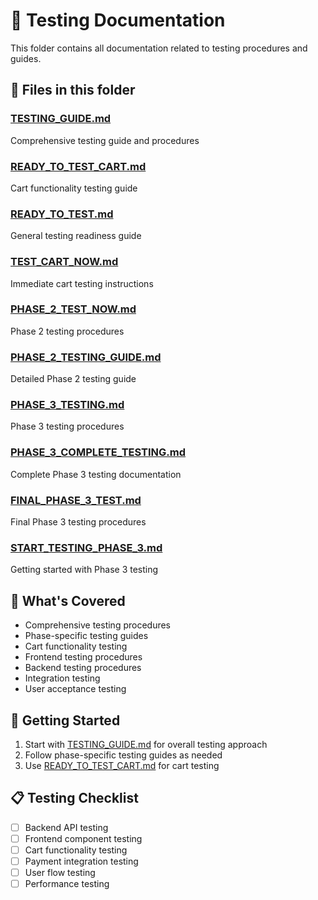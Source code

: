 # 🧪 Testing Documentation

This folder contains all documentation related to testing procedures and guides.

## 📄 Files in this folder

### [TESTING_GUIDE.md](./TESTING_GUIDE.md)
Comprehensive testing guide and procedures

### [READY_TO_TEST_CART.md](./READY_TO_TEST_CART.md)
Cart functionality testing guide

### [READY_TO_TEST.md](./READY_TO_TEST.md)
General testing readiness guide

### [TEST_CART_NOW.md](./TEST_CART_NOW.md)
Immediate cart testing instructions

### [PHASE_2_TEST_NOW.md](./PHASE_2_TEST_NOW.md)
Phase 2 testing procedures

### [PHASE_2_TESTING_GUIDE.md](./PHASE_2_TESTING_GUIDE.md)
Detailed Phase 2 testing guide

### [PHASE_3_TESTING.md](./PHASE_3_TESTING.md)
Phase 3 testing procedures

### [PHASE_3_COMPLETE_TESTING.md](./PHASE_3_COMPLETE_TESTING.md)
Complete Phase 3 testing documentation

### [FINAL_PHASE_3_TEST.md](./FINAL_PHASE_3_TEST.md)
Final Phase 3 testing procedures

### [START_TESTING_PHASE_3.md](./START_TESTING_PHASE_3.md)
Getting started with Phase 3 testing

## 🎯 What's Covered

- Comprehensive testing procedures
- Phase-specific testing guides
- Cart functionality testing
- Frontend testing procedures
- Backend testing procedures
- Integration testing
- User acceptance testing

## 🚀 Getting Started

1. Start with [TESTING_GUIDE.md](./TESTING_GUIDE.md) for overall testing approach
2. Follow phase-specific testing guides as needed
3. Use [READY_TO_TEST_CART.md](./READY_TO_TEST_CART.md) for cart testing

## 📋 Testing Checklist

- [ ] Backend API testing
- [ ] Frontend component testing
- [ ] Cart functionality testing
- [ ] Payment integration testing
- [ ] User flow testing
- [ ] Performance testing
